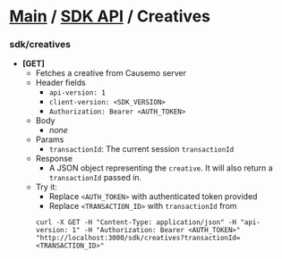 [Main](https://github.com/Causemo/api-doc/blob/master/README.md) / [SDK API](https://github.com/Causemo/api-doc/blob/master/sections/api/1/sdk/README.md) / Creatives
====================

###  sdk/creatives
  - **[GET]**
    - Fetches a creative from Causemo server
    - Header fields
      - `api-version: 1`
      - `client-version: <SDK_VERSION>`
      - `Authorization: Bearer <AUTH_TOKEN>`
    - Body
      - _none_ 
    - Params
      - `transactionId`: The current session `transactionId`
    - Response
      - A JSON object representing the `creative`. It will also return a `transactionId` passed in.
    - Try it:
      - Replace `<AUTH_TOKEN>` with authenticated token provided
      - Replace `<TRANSACTION_ID>` with `transactionId` from
      ```
      curl -X GET -H "Content-Type: application/json" -H "api-version: 1" -H "Authorization: Bearer <AUTH_TOKEN>" "http://localhost:3000/sdk/creatives?transactionId=<TRANSACTION_ID>"
      ```
